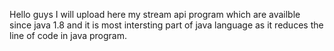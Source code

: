 Hello guys I will upload here my stream api program which are availble since java 1.8 and it is most intersting part of java language as it reduces 
the line of code in java program.

